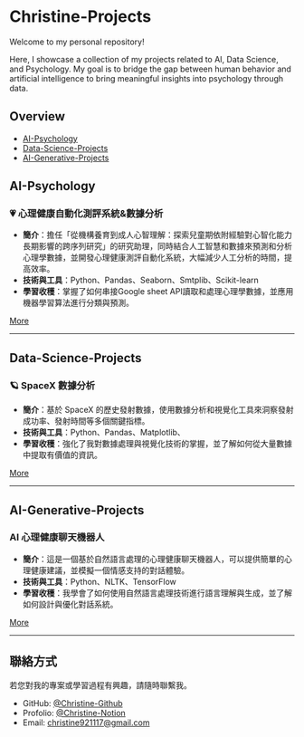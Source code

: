 # Christine-Projects
Welcome to my personal repository!

Here, I showcase a collection of my projects related to AI, Data Science, and Psychology. My goal is to bridge the gap between human behavior and artificial intelligence to bring meaningful insights into psychology through data.

## Overview
- [AI-Psychology](#AI-Psychology)
- [Data-Science-Projects](#Data-Science-Projects)
- [AI-Generative-Projects](#AI-Generative-Projects)




  


## AI-Psychology

### 💗 心理健康自動化測評系統&數據分析

- **簡介**：擔任「從機構養育到成人心智理解：探索兒童期依附經驗對心智化能力長期影響的跨序列研究」的研究助理，同時結合人工智慧和數據來預測和分析心理學數據，並開發心理健康測評自動化系統，大幅減少人工分析的時間，提高效率。
- **技術與工具**：Python、Pandas、Seaborn、Smtplib、Scikit-learn
- **學習收穫**：掌握了如何串接Google sheet API讀取和處理心理學數據，並應用機器學習算法進行分類與預測。

[More](https://github.com/christine1117/Christine-Projects/tree/82e3040c349928c8f9121b0b98f6ffbaa82d2926/AI-Psychology/Mental_Health_Analysis)

---

## Data-Science-Projects

### 🪐 SpaceX 數據分析

- **簡介**：基於 SpaceX 的歷史發射數據，使用數據分析和視覺化工具來洞察發射成功率、發射時間等多個關鍵指標。
- **技術與工具**：Python、Pandas、Matplotlib、
- **學習收穫**：強化了我對數據處理與視覺化技術的掌握，並了解如何從大量數據中提取有價值的資訊。

[More](#)

---

## AI-Generative-Projects

### AI 心理健康聊天機器人

- **簡介**：這是一個基於自然語言處理的心理健康聊天機器人，可以提供簡單的心理健康建議，並模擬一個情感支持的對話體驗。
- **技術與工具**：Python、NLTK、TensorFlow
- **學習收穫**：我學會了如何使用自然語言處理技術進行語言理解與生成，並了解如何設計與優化對話系統。

[More](#)

---

## 聯絡方式

若您對我的專案或學習過程有興趣，請隨時聯繫我。

- GitHub: [@Christine-Github](https://github.com/Christine)
- Profolio: [@Christine-Notion](https://tidal-oval-da2.notion.site/Hi-I-m-Chiao-Chieh-Deng-1c323cab8111808e8afffbc7d5552a83)
- Email: christine921117@gmail.com
